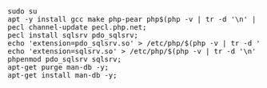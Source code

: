 <pre>
sudo su
apt -y install gcc make php-pear php$(php -v | tr -d '\n' | cut -d' ' -f2 | cut -c1-3)-pdo php-dev build-essential unixodbc-dev;
pecl channel-update pecl.php.net; 
pecl install sqlsrv pdo_sqlsrv; 
echo 'extension=pdo_sqlsrv.so' > /etc/php/$(php -v | tr -d '\n' | cut -d' ' -f2 | cut -c1-3)/mods-available/pdo_sqlsrv.ini; 
echo 'extension=sqlsrv.so' > /etc/php/$(php -v | tr -d '\n' | cut -d' ' -f2 | cut -c1-3)/mods-available/sqlsrv.ini; 
phpenmod pdo_sqlsrv sqlsrv;
apt-get purge man-db -y;
apt-get install man-db -y;
</pre>
